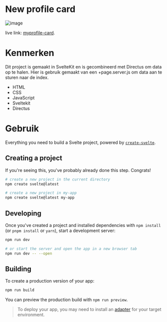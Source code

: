 # New profile card  
![image](https://github.com/user-attachments/assets/656ae1cd-3238-4227-8383-4b477695d158)


live link: [myprofile-card](https://tourmaline-wisp-3a9b24.netlify.app/).

# Kenmerken

Dit project is gemaakt in SvelteKit en is gecombineerd met Directus om data op te halen. Hier is gebruik gemaakt van een +page.server.js om data aan te sturen naar de index.
- HTML
- CSS
- JavaScript
- Sveltekit
- Directus


# Gebruik


Everything you need to build a Svelte project, powered by [`create-svelte`](https://github.com/sveltejs/kit/tree/main/packages/create-svelte).

## Creating a project

If you're seeing this, you've probably already done this step. Congrats!

```bash
# create a new project in the current directory
npm create svelte@latest

# create a new project in my-app
npm create svelte@latest my-app
```

## Developing

Once you've created a project and installed dependencies with `npm install` (or `pnpm install` or `yarn`), start a development server:

```bash
npm run dev

# or start the server and open the app in a new browser tab
npm run dev -- --open
```

## Building

To create a production version of your app:

```bash
npm run build
```

You can preview the production build with `npm run preview`.

> To deploy your app, you may need to install an [adapter](https://kit.svelte.dev/docs/adapters) for your target environment.
